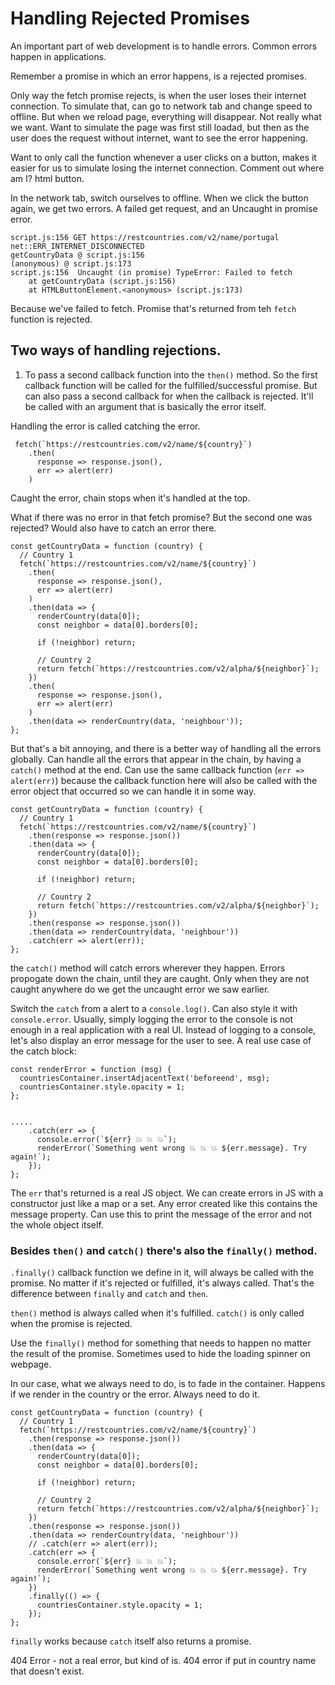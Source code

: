 # Handling Rejected Promises

An important part of web development is to handle errors. Common errors happen in applications.

Remember a promise in which an error happens, is a rejected promises.

Only way the fetch promise rejects, is when the user loses their internet connection. To simulate that, can go to network tab and change speed to offline. But when we reload page, everything will disappear. Not really what we want. Want to simulate the page was first still loadad, but then as the user does the request without internet, want to see the error happening.

Want to only call the function whenever a user clicks on a button, makes it easier for us to simulate losing the internet connection. Comment out where am I? html button.

In the network tab, switch ourselves to offline. When we click the button again, we get two errors. A failed get request, and an Uncaught in promise error.

```
script.js:156 GET https://restcountries.com/v2/name/portugal net::ERR_INTERNET_DISCONNECTED
getCountryData @ script.js:156
(anonymous) @ script.js:173
script.js:156  Uncaught (in promise) TypeError: Failed to fetch
    at getCountryData (script.js:156)
    at HTMLButtonElement.<anonymous> (script.js:173)
```

Because we've failed to fetch. Promise that's returned from teh `fetch` function is rejected.

## Two ways of handling rejections.

1. To pass a second callback function into the `then()` method. So the first callback function will be called for the fulfilled/successful promise. But can also pass a second callback for when the callback is rejected. It'll be called with an argument that is basically the error itself.

Handling the error is called catching the error.

```
 fetch(`https://restcountries.com/v2/name/${country}`)
    .then(
      response => response.json(),
      err => alert(err)
    )
```

Caught the error, chain stops when it's handled at the top.

What if there was no error in that fetch promise? But the second one was rejected? Would also have to catch an error there.

```
const getCountryData = function (country) {
  // Country 1
  fetch(`https://restcountries.com/v2/name/${country}`)
    .then(
      response => response.json(),
      err => alert(err)
    )
    .then(data => {
      renderCountry(data[0]);
      const neighbor = data[0].borders[0];

      if (!neighbor) return;

      // Country 2
      return fetch(`https://restcountries.com/v2/alpha/${neighbor}`);
    })
    .then(
      response => response.json(),
      err => alert(err)
    )
    .then(data => renderCountry(data, 'neighbour'));
};
```

But that's a bit annoying, and there is a better way of handling all the errors globally. Can handle all the errors that appear in the chain, by having a `catch()` method at the end. Can use the same callback function (`err => alert(err)`) because the callback function here will also be called with the error object that occurred so we can handle it in some way.

```
const getCountryData = function (country) {
  // Country 1
  fetch(`https://restcountries.com/v2/name/${country}`)
    .then(response => response.json())
    .then(data => {
      renderCountry(data[0]);
      const neighbor = data[0].borders[0];

      if (!neighbor) return;

      // Country 2
      return fetch(`https://restcountries.com/v2/alpha/${neighbor}`);
    })
    .then(response => response.json())
    .then(data => renderCountry(data, 'neighbour'))
    .catch(err => alert(err));
};
```

the `catch()` method will catch errors wherever they happen. Errors propogate down the chain, until they are caught. Only when they are not caught anywhere do we get the uncaught error we saw earlier.

Switch the `catch` from a alert to a `console.log()`. Can also style it with `console.error`. Usually, simply logging the error to the console is not enough in a real application with a real UI. Instead of logging to a console, let's also display an error message for the user to see. A real use case of the catch block:

```
const renderError = function (msg) {
  countriesContainer.insertAdjacentText('beforeend', msg);
  countriesContainer.style.opacity = 1;
};


.....
    .catch(err => {
      console.error(`${err} 💥 💥 💥`);
      renderError(`Something went wrong 💥 💥 💥 ${err.message}. Try again!`);
    });
};
```

The `err` that's returned is a real JS object. We can create errors in JS with a constructor just like a map or a set. Any error created like this contains the message property. Can use this to print the message of the error and not the whole object itself.

### Besides `then()` and `catch()` there's also the `finally()` method.

`.finally()` callback function we define in it, will always be called with the promise. No matter if it's rejected or fulfilled, it's always called. That's the difference between `finally` and `catch` and `then`.

`then()` method is always called when it's fulfilled.
`catch()` is only called when the promise is rejected.

Use the `finally()` method for something that needs to happen no matter the result of the promise. Sometimes used to hide the loading spinner on webpage.

In our case, what we always need to do, is to fade in the container. Happens if we render in the country or the error. Always need to do it.

```
const getCountryData = function (country) {
  // Country 1
  fetch(`https://restcountries.com/v2/name/${country}`)
    .then(response => response.json())
    .then(data => {
      renderCountry(data[0]);
      const neighbor = data[0].borders[0];

      if (!neighbor) return;

      // Country 2
      return fetch(`https://restcountries.com/v2/alpha/${neighbor}`);
    })
    .then(response => response.json())
    .then(data => renderCountry(data, 'neighbour'))
    // .catch(err => alert(err));
    .catch(err => {
      console.error(`${err} 💥 💥 💥`);
      renderError(`Something went wrong 💥 💥 💥 ${err.message}. Try again!`);
    })
    .finally(() => {
      countriesContainer.style.opacity = 1;
    });
};
```

`finally` works because `catch` itself also returns a promise.

404 Error - not a real error, but kind of is. 404 error if put in country name that doesn't exist.
